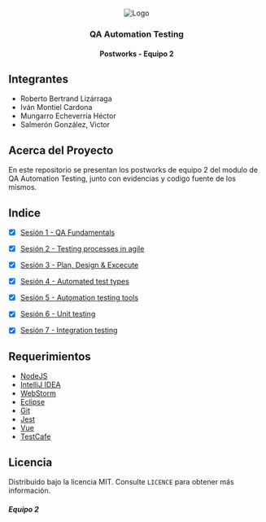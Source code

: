 <!-- PROJECT LOGO -->
<br />
<p align="center">
  <a>
    <img src="https://upload.wikimedia.org/wikipedia/commons/4/43/Cognizant_logo_2022.svg" alt="Logo">
  </a>

<h3 align="center">QA Automation Testing</h3>
<h4 align="center">Postworks - Equipo 2</h4>

## Integrantes

* Roberto Bertrand Lizárraga
* Iván Montiel Cardona
* Mungarro Echeverría Héctor
* Salmerón González, Victor

## Acerca del Proyecto
En este repositorio se presentan los postworks de equipo 2 del modulo de QA Automation Testing, junto con evidencias y 
codigo fuente de los mismos.

## Indice

- [X] [Sesión 1 - QA Fundamentals](https://github.com/begeistert/microcontrollers-ccs-c-compiler/tree/main/src/fast_io)
- [X] [Sesión 2 - Testing processes in agile](https://github.com/begeistert/microcontrollers-ccs-c-compiler/tree/main/src/standard_io)
- [X] [Sesión 3 - Plan, Design & Excecute](https://github.com/begeistert/microcontrollers-ccs-c-compiler/tree/main/src/display_7_seg_0-99)
- [X] [Sesión 4 - Automated test types](https://github.com/begeistert/microcontrollers-ccs-c-compiler/tree/main/src/display-LCD)
- [X] [Sesión 5 - Automation testing tools](https://github.com/begeistert/microcontrollers-ccs-c-compiler/tree/main/src/teclado_matricial)
- [X] [Sesión 6 - Unit testing](https://github.com/begeistert/microcontrollers-ccs-c-compiler/tree/main/src/interrupcion_rb0)
- [X] [Sesión 7 - Integration testing](https://github.com/begeistert/microcontrollers-ccs-c-compiler/tree/main/src/timer_0)


## Requerimientos

- [NodeJS](http://www.ccsinfo.com/content.php?page=compilers)
- [IntelliJ IDEA](https://www.labcenter.com/)
- [WebStorm](http://www.ccsinfo.com/content.php?page=compilers)
- [Eclipse](https://www.labcenter.com/)
- [Git](https://www.labcenter.com/)
- [Jest](http://www.ccsinfo.com/content.php?page=compilers)
- [Vue](https://www.labcenter.com/)
- [TestCafe](http://www.ccsinfo.com/content.php?page=compilers)

## Licencia
Distribuido bajo la licencia MIT. Consulte `LICENCE` para obtener más información.

##### Equipo 2
